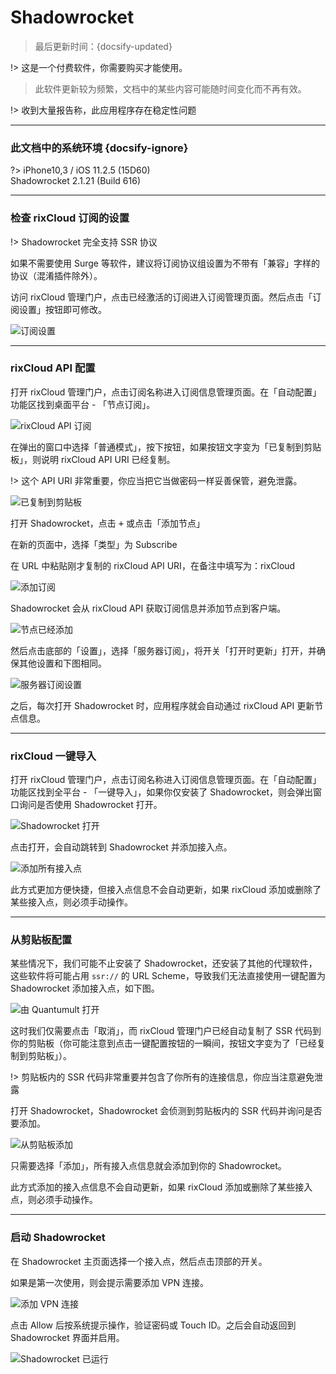 # Shadowrocket

> 最后更新时间：{docsify-updated}

!> 这是一个付费软件，你需要购买才能使用。

> 此软件更新较为频繁，文档中的某些内容可能随时间变化而不再有效。

!> 收到大量报告称，此应用程序存在稳定性问题

---

### 此文档中的系统环境 {docsify-ignore}

?> iPhone10,3 / iOS 11.2.5 (15D60)  
Shadowrocket 2.1.21 (Build 616)

---

### 检查 rixCloud 订阅的设置

!> Shadowrocket 完全支持 SSR 协议

如果不需要使用 Surge 等软件，建议将订阅协议组设置为不带有「兼容」字样的协议（混淆插件除外）。

访问 rixCloud 管理门户，点击已经激活的订阅进入订阅管理页面。然后点击「订阅设置」按钮即可修改。

![订阅设置](https://rixcloud-1255365801.file.myqcloud.com/image/8plkh.png)

---

### rixCloud API 配置

打开 rixCloud 管理门户，点击订阅名称进入订阅信息管理页面。在「自动配置」功能区找到桌面平台 - 「节点订阅」。

![rixCloud API 订阅](https://rixcloud-1255365801.file.myqcloud.com/image/grx5a.jpg)

在弹出的窗口中选择「普通模式」，按下按钮，如果按钮文字变为「已复制到剪贴板」，则说明 rixCloud API URI 已经复制。

!> 这个 API URI 非常重要，你应当把它当做密码一样妥善保管，避免泄露。

![已复制到剪贴板](https://rixcloud-1255365801.file.myqcloud.com/image/oo35o.jpg)

打开  Shadowrocket，点击 <kbd>+</kbd> 或点击「添加节点」

在新的页面中，选择「类型」为 Subscribe

在 URL 中粘贴刚才复制的 rixCloud API URI，在备注中填写为：rixCloud

![添加订阅](https://rixcloud-1255365801.file.myqcloud.com/image/p4buc.jpg)

Shadowrocket 会从 rixCloud API 获取订阅信息并添加节点到客户端。

![节点已经添加](https://rixcloud-1255365801.file.myqcloud.com/image/w31on.jpg)

然后点击底部的「设置」，选择「服务器订阅」，将开关「打开时更新」打开，并确保其他设置和下图相同。

![服务器订阅设置](https://rixcloud-1255365801.file.myqcloud.com/image/9ab0p.jpg)

之后，每次打开 Shadowrocket 时，应用程序就会自动通过 rixCloud API 更新节点信息。

---

### rixCloud 一键导入

打开 rixCloud 管理门户，点击订阅名称进入订阅信息管理页面。在「自动配置」功能区找到全平台 - 「一键导入」，如果你仅安装了 Shadowrocket，则会弹出窗口询问是否使用 Shadowrocket 打开。

![Shadowrocket 打开](https://rixcloud-1255365801.file.myqcloud.com/image/kdv96.jpg)

点击打开，会自动跳转到 Shadowrocket 并添加接入点。

![添加所有接入点](https://rixcloud-1255365801.file.myqcloud.com/image/5au4t.jpg)

此方式更加方便快捷，但接入点信息不会自动更新，如果 rixCloud 添加或删除了某些接入点，则必须手动操作。

---

### 从剪贴板配置

某些情况下，我们可能不止安装了 Shadowrocket，还安装了其他的代理软件，这些软件将可能占用 `ssr://` 的 URL Scheme，导致我们无法直接使用一键配置为 Shadowrocket 添加接入点，如下图。

![由 Quantumult 打开](https://rixcloud-1255365801.file.myqcloud.com/image/v9uuh.jpg)

这时我们仅需要点击「取消」，而 rixCloud 管理门户已经自动复制了 SSR 代码到你的剪贴板（你可能注意到点击一键配置按钮的一瞬间，按钮文字变为了「已经复制到剪贴板」）。

!> 剪贴板内的 SSR 代码非常重要并包含了你所有的连接信息，你应当注意避免泄露

打开 Shadowrocket，Shadowrocket 会侦测到剪贴板内的 SSR 代码并询问是否要添加。

![从剪贴板添加](https://rixcloud-1255365801.file.myqcloud.com/image/pyaqo.jpg)

只需要选择「添加」，所有接入点信息就会添加到你的 Shadowrocket。

此方式添加的接入点信息不会自动更新，如果 rixCloud 添加或删除了某些接入点，则必须手动操作。

---

### 启动 Shadowrocket

在 Shadowrocket 主页面选择一个接入点，然后点击顶部的开关。

如果是第一次使用，则会提示需要添加 VPN 连接。

![添加 VPN 连接](https://rixcloud-1255365801.file.myqcloud.com/image/4rd8k.jpg)

点击 Allow 后按系统提示操作，验证密码或 Touch ID。之后会自动返回到 Shadowrocket 界面并启用。

![Shadowrocket 已运行](https://rixcloud-1255365801.file.myqcloud.com/image/pe5iq.jpg)


